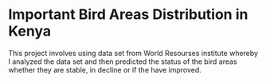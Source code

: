 # Important Bird Areas Distribution in Kenya
This project involves using data set from World Resourses institute whereby I analyzed the data set and then predicted the status of the bird areas whether they are stable, in decline or if the have improved.

